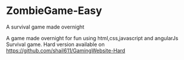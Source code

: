 # ZombieGame-Easy
A survival game made overnight

A game made overnight for fun using html,css,javascript and angularJs
Survival game.
Hard version available on https://github.com/shail611/GamingWebsite-Hard
